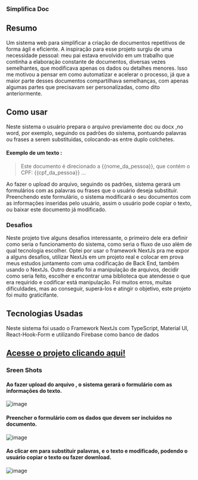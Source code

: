 ### Simplifica Doc

## Resumo
Um sistema web para simplificar a criação de documentos repetitivos de forma ágil e eficiente.
A inspiração para esse projeto surgiu de uma necessidade pessoal: meu pai estava envolvido em um trabalho
que continha a elaboração constante de documentos, diversas vezes semelhantes, que modificava apenas os dados ou detalhes menores.
Isso me motivou a pensar em como automatizar e acelerar o processo, já que a maior parte desses documentos
compartilhava semelhanças, com apenas algumas partes que precisavam ser personalizadas, como dito anteriormente.

## Como usar
Neste sistema o usuário prepara o arquivo previamente doc ou docx ,no word, por exemplo, seguindo os padrões do sistema, pontuando palavras ou frases a serem substituidas, colocando-as entre duplo colchetes.
#### **Exemplo de um texto :** 
>Este documento é direcionado a {{nome_da_pessoa}}, que contém o CPF: {{cpf_da_pessoa}} ...

Ao fazer o upload do arquivo, seguindo os padrões, sistema gerará um formulários com as palavras ou frases que o usuário deseja substituir. Preenchendo este formulário,
o sistema modificará o seu documentos com as informações inseridas pelo usuário, assim o usuário pode copiar o texto, ou baixar este documento já modificado.


### Desafios
Neste projeto tive alguns desafios interessante, o primeiro dele era definir como seria o funcionamento do sistema, como seria o fluxo de uso além de qual tecnologia escolher. Optei por usar o framework NextJs
pra me expor a alguns desafios, utilizar NextJs em um projeto real e colocar em prova meus estudos juntamento com uma codificação de Back End, também usando o NextJs. Outro desafio foi a manipulação de arquivos,
decidir como seria feito, escolher e encontrar uma biblioteca que atendesse o que era requirido e codificar está manipulação. Foi muitos erros, muitas dificuldades, mas ao conseguir, superá-los e atingir o objetivo,
este projeto foi muito graticifante. 

## Tecnologias Usadas 
Neste sistema foi usado o Framework NextJs com TypeScript,
Material UI, React-Hook-Form e utilizando Firebase como banco de dados

## [Acesse o projeto clicando aqui!](https://simplifica-doc.vercel.app/)

### Sreen Shots 
#### Ao fazer upload do arquivo , o sistema gerará o formulário com as informações do texto.
![image](https://github.com/rafadealmeida/wordSwap/assets/93219825/aa3cdf19-5feb-4938-8052-8cc9a46cc3b1)

#### Preencher o formulário com os dados que devem ser incluidos no documento.
![image](https://github.com/rafadealmeida/wordSwap/assets/93219825/63d43a74-05c0-45f5-842d-a60a689a10dc)

#### Ao clicar em para substituir palavras, e o texto e modificado, podendo o usuário copiar o texto ou fazer download.
![image](https://github.com/rafadealmeida/wordSwap/assets/93219825/d275285b-fd78-44f9-893b-4fa884bcb2ec)




